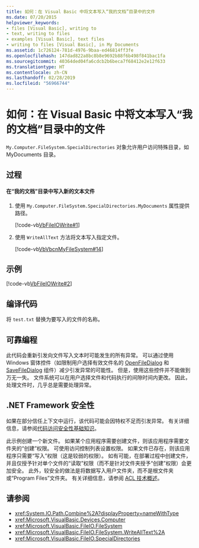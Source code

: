 ```yaml
---
title: 如何：在 Visual Basic 中将文本写入“我的文档”目录中的文件
ms.date: 07/20/2015
helpviewer_keywords:
- files [Visual Basic], writing to
- text, writing to files
- examples [Visual Basic], text files
- writing to files [Visual Basic], in My Documents
ms.assetid: 1c726124-781d-4976-9baa-ed46814ff3fe
ms.openlocfilehash: 147dad822a8bc8b8e9692b88f6b498f841bac1fa
ms.sourcegitcommit: 40364ded04fa6cdcb2b6beca7f68412e2e12f633
ms.translationtype: HT
ms.contentlocale: zh-CN
ms.lasthandoff: 02/28/2019
ms.locfileid: "56966744"
---
```

# <a name="how-to-write-text-to-files-in-the-my-documents-directory-in-visual-basic"></a>如何：在 Visual Basic 中将文本写入“我的文档”目录中的文件
`My.Computer.FileSystem.SpecialDirectories` 对象允许用户访问特殊目录，如 MyDocuments 目录。  
  
## <a name="procedure"></a>过程  
  
#### <a name="to-write-new-text-files-in-the-my-documents-directory"></a>在“我的文档”目录中写入新的文本文件  
  
1.  使用 `My.Computer.FileSystem.SpecialDirectories.MyDocuments` 属性提供路径。  
  
     [!code-vb[VbFileIOWrite#1](~/samples/snippets/visualbasic/VS_Snippets_VBCSharp/VbFileIOWrite/VB/Class1.vb#1)]  
  
2.  使用 `WriteAllText` 方法将文本写入指定文件。  
  
     [!code-vb[VbVbcnMyFileSystem#14](~/samples/snippets/visualbasic/VS_Snippets_VBCSharp/VbVbcnMyFileSystem/VB/Class1.vb#14)]  
  
## <a name="example"></a>示例  
 [!code-vb[VbFileIOWrite#2](~/samples/snippets/visualbasic/VS_Snippets_VBCSharp/VbFileIOWrite/VB/Class1.vb#2)]  
  
## <a name="compiling-the-code"></a>编译代码  
 将 `test.txt` 替换为要写入的文件的名称。  
  
## <a name="robust-programming"></a>可靠编程  
 此代码会重新引发向文件写入文本时可能发生的所有异常。 可以通过使用 Windows 窗体控件（如限制用户选择有效文件名的 [OpenFileDialog](../../../../framework/winforms/controls/openfiledialog-component-windows-forms.md) 和 [SaveFileDialog](../../../../framework/winforms/controls/savefiledialog-component-windows-forms.md) 组件）减少引发异常的可能性。 但是，使用这些控件并不能做到万无一失。 文件系统可以在用户选择文件和代码执行的间隙时间内更改。 因此，处理文件时，几乎总是需要处理异常。  
  
## <a name="net-framework-security"></a>.NET Framework 安全性  
 如果在部分信任上下文中运行，该代码可能会因特权不足而引发异常。 有关详细信息，请参阅[代码访问安全性基础知识](../../../../framework/misc/code-access-security-basics.md)。  
  
 此示例创建一个新文件。 如果某个应用程序需要创建文件，则该应用程序需要文件夹的“创建”权限。 可使用访问控制列表设置权限。 如果文件已存在，则该应用程序只需要“写入”权限（这是较弱的权限）。 如有可能，在部署过程中创建文件，并且仅授予针对单个文件的“读取”权限（而不是针对文件夹授予“创建”权限）会更加安全。 此外，较安全的做法是将数据写入用户文件夹，而不是根文件夹或“Program Files”文件夹。 有关详细信息，请参阅 [ACL 技术概述](https://docs.microsoft.com/previous-versions/dotnet/netframework-4.0/ms229742(v=vs.100))。  
  
## <a name="see-also"></a>请参阅
- <xref:System.IO.Path.Combine%2A?displayProperty=nameWithType>
- <xref:Microsoft.VisualBasic.Devices.Computer>
- <xref:Microsoft.VisualBasic.FileIO.FileSystem>
- <xref:Microsoft.VisualBasic.FileIO.FileSystem.WriteAllText%2A>
- <xref:Microsoft.VisualBasic.FileIO.SpecialDirectories>
